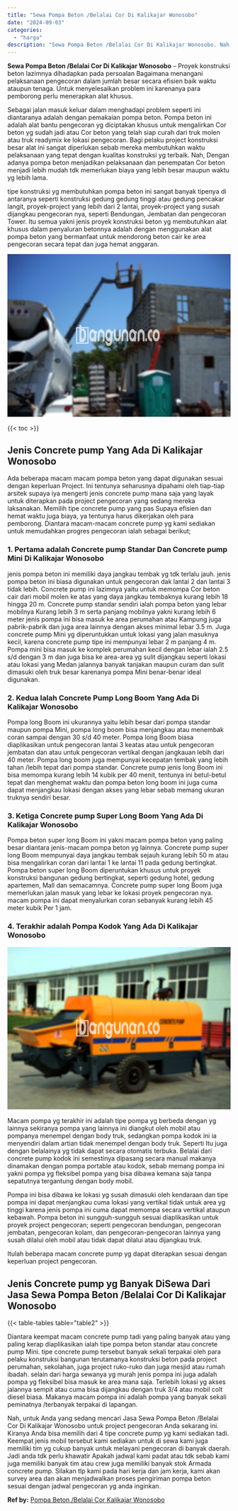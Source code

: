 ```yaml
---
title: "Sewa Pompa Beton /Belalai Cor Di Kalikajar Wonosobo"
date: "2024-09-03"
categories: 
  - "harga"
description: "Sewa Pompa Beton /Belalai Cor Di Kalikajar Wonosobo. Nah, untuk Anda yang sedang mencari Jasa Sewa Pompa Beton /Belalai Cor Di Kalikajar Wonosobo untuk proje..."
---
```


**Sewa Pompa Beton /Belalai Cor Di Kalikajar Wonosobo** – Proyek konstruksi beton lazimnya dihadapkan pada persoalan Bagaimana menangani pelaksanaan pengecoran dalam jumlah besar secara efisien baik waktu ataupun tenaga. Untuk menyelesaikan problem ini karenanya para pemborong perlu menerapkan alat khusus.

Sebagai jalan masuk keluar dalam menghadapi problem seperti ini diantaranya adalah dengan pemakaian pompa beton. Pompa beton ini adalah alat bantu pengecoran yg diciptakan khusus untuk mengalirkan Cor beton yg sudah jadi atau Cor beton yang telah siap curah dari truk molen atau truk readymix ke lokasi pengecoran. Bagi pelaku project konstruksi besar alat ini sangat diperlukan sebab mereka membutuhkan waktu pelaksanaan yang tepat dengan kualitas konstruksi yg terbaik. Nah, Dengan adanya pompa beton menjadikan pelaksanaan dan penempatan Cor beton menjadi lebih mudah tdk memerlukan biaya yang lebih besar maupun waktu yg lebih lama.

tipe konstruksi yg membutuhkan pompa beton ini sangat banyak tipenya di antaranya seperti konstruksi gedung gedung tinggi atau gedung pencakar langit, proyek-project yang lebih dari 2 lantai, proyek-project yang susah dijangkau pengecoran nya, seperti Bendungan, Jembatan dan pengecoran Tower. Itu semua yakni jenis proyek konstruksi beton yg membutuhkan alat khusus dalam penyaluran betonnya adalah dengan menggunakan alat pompa beton yang bermanfaat untuk mendorong beton cair ke area pengecoran secara tepat dan juga hemat anggaran.

![Sewa Pompa Beton /Belalai Cor Di Kalikajar Wonosobo](/images/sewa-concrete-pump-14.png)

{{< toc >}}

## Jenis Concrete pump Yang Ada Di Kalikajar Wonosobo

Ada beberapa macam macam pompa beton yang dapat digunakan sesuai dengan keperluan Project. Ini tentunya seharusnya dipahami oleh tiap-tiap arsitek supaya iya mengerti jenis concrete pump mana saja yang layak untuk diterapkan pada project pengecoran yang sedang mereka laksanakan. Memilih tipe concrete pump yang pas Supaya efisien dan hemat waktu juga biaya, ya tentunya harus dikerjakan oleh para pemborong. Diantara macam-macam concrete pump yg kami sediakan untuk memudahkan progres pengecoran ialah sebagai berikut;

### 1\. Pertama adalah Concrete pump Standar Dan Concrete pump Mini Di Kalikajar Wonosobo

jenis pompa beton ini memiliki daya jangkau tembak yg tdk terlalu jauh. jenis pompa beton ini biasa digunakan untuk pengecoran dak lantai 2 dan lantai 3 tidak lebih. Concrete pump ini lazimnya yaitu untuk memompa Cor beton cair dari mobil molen ke atas yang daya jangkau tembaknya kurang lebih 18 hingga 20 m. Concrete pump standar sendiri ialah pompa beton yang lebar mobilnya Kurang lebih 3 m serta panjang mobilnya yakni kurang lebih 6 meter jenis pompa ini bisa masuk ke area perumahan atau Kampung juga pabrik-pabrik dan juga area lainnya dengan akses minimal lebar 3.5 m. Juga concrete pump Mini yg diperuntukkan untuk lokasi yang jalan masuknya kecil, karena concrete pump tipe ini mempunyai lebar 2 m panjang 4 m. Pompa mini bisa masuk ke komplek perumahan kecil dengan lebar ialah 2.5 s/d dengan 3 m dan juga bisa ke area-area yg sulit dijangkau seperti lokasi atau lokasi yang Medan jalannya banyak tanjakan maupun curam dan sulit dimasuki oleh truk besar karenanya pompa Mini benar-benar ideal digunakan.

### 2\. Kedua Ialah Concrete Pump Long Boom Yang Ada Di Kalikajar Wonosobo

Pompa long Boom ini ukurannya yaitu lebih besar dari pompa standar maupun pompa Mini, pompa long boom bisa menjangkau atau menembak coran sampai dengan 30 s/d 40 meter. Pompa long Boom biasa diaplikasikan untuk pengecoran lantai 3 keatas atau untuk pengecoran jembatan dan atau untuk pengecoran vertikal dengan jangkauan lebih dari 40 meter. Pompa long boom juga mempunyai kecepatan tembak yang lebih tahan /lebih tepat dari pompa standar. Concrete pump jenis long Boom ini bisa memompa kurang lebih 14 kubik per 40 menit, tentunya ini betul-betul tepat dan menghemat waktu dan pompa beton long boom ini juga cuma dapat menjangkau lokasi dengan akses yang lebar sebab memang ukuran truknya sendiri besar.

### 3\. Ketiga Concrete pump Super Long Boom Yang Ada Di Kalikajar Wonosobo

Pompa beton super long Boom ini yakni macam pompa beton yang paling besar diantara jenis-macam pompa beton yg lainnya. Concrete pump super long Boom mempunyai daya jangkau tembak sejauh kurang lebih 50 m atau bisa mengalirkan coran dari lantai 1 ke lantai 11 pada gedung bertingkat. Pompa beton super long Boom diperuntukan khusus untuk proyek konstruksi bangunan gedung bertingkat, seperti gedung hotel, gedung apartemen, Mall dan semacamnya. Concrete pump super long Boom juga memerlukan jalan masuk yang lebar ke lokasi proyek pengecoran nya. macam pompa ini dapat menyalurkan coran sebanyak kurang lebih 45 meter kubik Per 1 jam.

### 4\. Terakhir adalah Pompa Kodok Yang Ada Di Kalikajar Wonosobo

![Sewa Pompa Beton /Belalai Cor Di Kalikajar Wonosobo](/images/sewa-concrete-pump-07.png)

Macam pompa yg terakhir ini adalah tipe pompa yg berbeda dengan yg lainnya sekiranya pompa yang lainnya ini diangkut oleh mobil atau pompanya menempel dengan body truk, sedangkan pompa kodok ini ia menyendiri dalam artian tidak menempel dengan body truk. Seperti Itu juga dengan belalainya yg tidak dapat secara otomatis terbuka. Belalai dari concrete pump kodok ini semestinya dipasang secara manual makanya dinamakan dengan pompa portable atau kodok, sebab memang pompa ini yakni pompa yg fleksibel pompa yang bisa dibawa kemana saja tanpa sepatutnya tergantung dengan body mobil.

Pompa ini bisa dibawa ke lokasi yg susah dimasuki oleh kendaraan dan tipe pompa ini dapat menjangkau cuma lokasi yang vertikal tidak untuk area yg tinggi karena jenis pompa ini cuma dapat memompa secara vertikal ataupun kebawah. Pompa beton ini sungguh-sungguh sesuai diaplikasikan untuk proyek project pengecoran; seperti pengecoran bendungan, pengecoran jembatan, pengecoran kolam, dan pengecoran-pengecoran lainnya yang susah dilalui oleh mobil atau tidak dapat dilalui atau dijangkau truk.

Itulah beberapa macam concrete pump yg dapat diterapkan sesuai dengan keperluan project pengecoran.

## Jenis Concrete pump yg Banyak DiSewa Dari Jasa Sewa Pompa Beton /Belalai Cor Di Kalikajar Wonosobo

{{< table-tables table="table2" >}}

Diantara keempat macam concrete pump tadi yang paling banyak atau yang paling kerap diaplikasikan ialah tipe pompa beton standar atau concrete pump Mini. tipe concrete pump tersebut banyak sekali terpakai oleh para pelaku konstruksi bangunan terutamanya konstruksi beton pada project perumahan, sekolahan, juga project ruko-ruko dan juga mesjid atau rumah ibadah. selain dari harga sewanya yg murah jenis pompa ini juga adalah pompa yg fleksibel bisa masuk ke area mana saja. Terlebih lokasi yg akses jalannya sempit atau cuma bisa dijangkau dengan truk 3/4 atau mobil colt diesel biasa. Makanya macam pompa ini adalah pompa yang banyak sekali peminatnya /terbanyak terpakai di lapangan.

Nah, untuk Anda yang sedang mencari Jasa Sewa Pompa Beton /Belalai Cor Di Kalikajar Wonosobo untuk project pengecoran Anda sekarang ini. Kiranya Anda bisa memilih dari 4 tipe concrete pump yg kami sediakan tadi. Keempat jenis mobil tersebut kami sediakan untuk di sewa kami juga memiliki tim yg cukup banyak untuk melayani pengecoran di banyak daerah. Jadi anda tdk perlu khawatir Apakah jadwal kami padat atau tdk sebab kami juga memiliki banyak tim atau crew juga memiliki banyak stok Armada concrete pump. Silakan tlp kami pada hari kerja dan jam kerja, kami akan survey area dan akan menjadwalkan proses pengiriman pompa beton sesuai dengan jadwal pengecoran yg anda inginkan.

**Ref by:** [Pompa Beton /Belalai Cor Kalikajar Wonosobo](https://id.wikipedia.org/wiki/Pompa)

